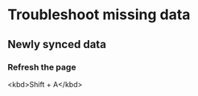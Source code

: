# Troubleshoot missing data

## Newly synced data

### Refresh the page

&lt;kbd&gt;Shift + A&lt;/kbd&gt; 

